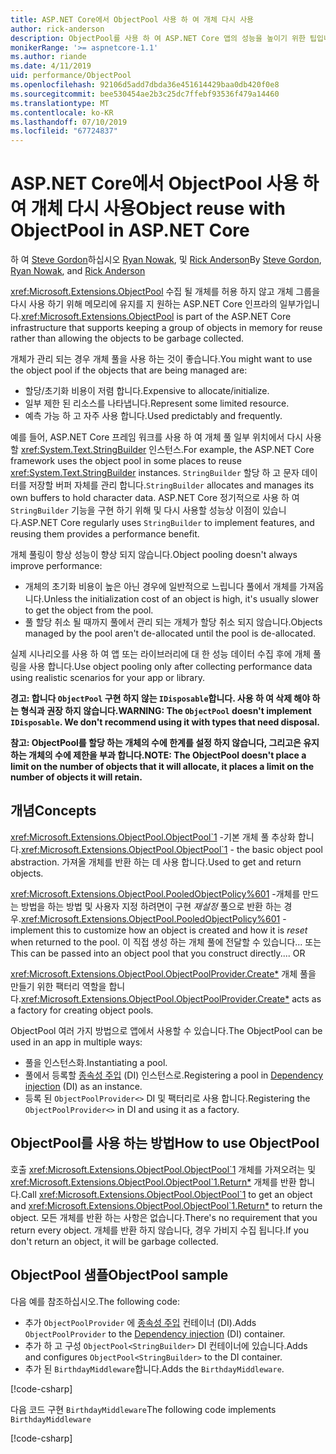 ```yaml
---
title: ASP.NET Core에서 ObjectPool 사용 하 여 개체 다시 사용
author: rick-anderson
description: ObjectPool를 사용 하 여 ASP.NET Core 앱의 성능을 높이기 위한 팁입니다.
monikerRange: '>= aspnetcore-1.1'
ms.author: riande
ms.date: 4/11/2019
uid: performance/ObjectPool
ms.openlocfilehash: 92106d5add7dbda36e451614429baa0db420f0e8
ms.sourcegitcommit: bee530454ae2b3c25dc7ffebf93536f479a14460
ms.translationtype: MT
ms.contentlocale: ko-KR
ms.lasthandoff: 07/10/2019
ms.locfileid: "67724837"
---
```

# <a name="object-reuse-with-objectpool-in-aspnet-core"></a><span data-ttu-id="7273e-103">ASP.NET Core에서 ObjectPool 사용 하 여 개체 다시 사용</span><span class="sxs-lookup"><span data-stu-id="7273e-103">Object reuse with ObjectPool in ASP.NET Core</span></span>

<span data-ttu-id="7273e-104">하 여 [Steve Gordon](https://twitter.com/stevejgordon)하십시오 [Ryan Nowak](https://github.com/rynowak), 및 [Rick Anderson](https://twitter.com/RickAndMSFT)</span><span class="sxs-lookup"><span data-stu-id="7273e-104">By [Steve Gordon](https://twitter.com/stevejgordon), [Ryan Nowak](https://github.com/rynowak), and [Rick Anderson](https://twitter.com/RickAndMSFT)</span></span>

<span data-ttu-id="7273e-105"><xref:Microsoft.Extensions.ObjectPool> 수집 될 개체를 허용 하지 않고 개체 그룹을 다시 사용 하기 위해 메모리에 유지를 지 원하는 ASP.NET Core 인프라의 일부가입니다.</span><span class="sxs-lookup"><span data-stu-id="7273e-105"><xref:Microsoft.Extensions.ObjectPool> is part of the ASP.NET Core infrastructure that supports keeping a group of objects in memory for reuse rather than allowing the objects to be garbage collected.</span></span>

<span data-ttu-id="7273e-106">개체가 관리 되는 경우 개체 풀을 사용 하는 것이 좋습니다.</span><span class="sxs-lookup"><span data-stu-id="7273e-106">You might want to use the object pool if the objects that are being managed are:</span></span>

- <span data-ttu-id="7273e-107">할당/초기화 비용이 저렴 합니다.</span><span class="sxs-lookup"><span data-stu-id="7273e-107">Expensive to allocate/initialize.</span></span>
- <span data-ttu-id="7273e-108">일부 제한 된 리소스를 나타냅니다.</span><span class="sxs-lookup"><span data-stu-id="7273e-108">Represent some limited resource.</span></span>
- <span data-ttu-id="7273e-109">예측 가능 하 고 자주 사용 합니다.</span><span class="sxs-lookup"><span data-stu-id="7273e-109">Used predictably and frequently.</span></span>

<span data-ttu-id="7273e-110">예를 들어, ASP.NET Core 프레임 워크를 사용 하 여 개체 풀 일부 위치에서 다시 사용할 <xref:System.Text.StringBuilder> 인스턴스.</span><span class="sxs-lookup"><span data-stu-id="7273e-110">For example, the ASP.NET Core framework uses the object pool in some places to reuse <xref:System.Text.StringBuilder> instances.</span></span> <span data-ttu-id="7273e-111">`StringBuilder` 할당 하 고 문자 데이터를 저장할 버퍼 자체를 관리 합니다.</span><span class="sxs-lookup"><span data-stu-id="7273e-111">`StringBuilder` allocates and manages its own buffers to hold character data.</span></span> <span data-ttu-id="7273e-112">ASP.NET Core 정기적으로 사용 하 여 `StringBuilder` 기능을 구현 하기 위해 및 다시 사용할 성능상 이점이 있습니다.</span><span class="sxs-lookup"><span data-stu-id="7273e-112">ASP.NET Core regularly uses `StringBuilder` to implement features, and reusing them provides a performance benefit.</span></span>

<span data-ttu-id="7273e-113">개체 풀링이 항상 성능이 향상 되지 않습니다.</span><span class="sxs-lookup"><span data-stu-id="7273e-113">Object pooling doesn't always improve performance:</span></span>

- <span data-ttu-id="7273e-114">개체의 초기화 비용이 높은 아닌 경우에 일반적으로 느립니다 풀에서 개체를 가져옵니다.</span><span class="sxs-lookup"><span data-stu-id="7273e-114">Unless the initialization cost of an object is high, it's usually slower to get the object from the pool.</span></span>
- <span data-ttu-id="7273e-115">풀 할당 취소 될 때까지 풀에서 관리 되는 개체가 할당 취소 되지 않습니다.</span><span class="sxs-lookup"><span data-stu-id="7273e-115">Objects managed by the pool aren't de-allocated until the pool is de-allocated.</span></span>

<span data-ttu-id="7273e-116">실제 시나리오를 사용 하 여 앱 또는 라이브러리에 대 한 성능 데이터 수집 후에 개체 풀링을 사용 합니다.</span><span class="sxs-lookup"><span data-stu-id="7273e-116">Use object pooling only after collecting performance data using realistic scenarios for your app or library.</span></span>

<span data-ttu-id="7273e-117">**경고: 합니다 `ObjectPool` 구현 하지 않는 `IDisposable`합니다. 사용 하 여 삭제 해야 하는 형식과 권장 하지 않습니다.**</span><span class="sxs-lookup"><span data-stu-id="7273e-117">**WARNING: The `ObjectPool` doesn't implement `IDisposable`. We don't recommend using it with types that need disposal.**</span></span>

<span data-ttu-id="7273e-118">**참고: ObjectPool를 할당 하는 개체의 수에 한계를 설정 하지 않습니다, 그리고은 유지 하는 개체의 수에 제한을 부과 합니다.**</span><span class="sxs-lookup"><span data-stu-id="7273e-118">**NOTE: The ObjectPool doesn't place a limit on the number of objects that it will allocate, it places a limit on the number of objects it will retain.**</span></span>

## <a name="concepts"></a><span data-ttu-id="7273e-119">개념</span><span class="sxs-lookup"><span data-stu-id="7273e-119">Concepts</span></span>

<span data-ttu-id="7273e-120"><xref:Microsoft.Extensions.ObjectPool.ObjectPool`1> -기본 개체 풀 추상화 합니다.</span><span class="sxs-lookup"><span data-stu-id="7273e-120"><xref:Microsoft.Extensions.ObjectPool.ObjectPool`1> - the basic object pool abstraction.</span></span> <span data-ttu-id="7273e-121">가져올 개체를 반환 하는 데 사용 합니다.</span><span class="sxs-lookup"><span data-stu-id="7273e-121">Used to get and return objects.</span></span>

<span data-ttu-id="7273e-122"><xref:Microsoft.Extensions.ObjectPool.PooledObjectPolicy%601> -개체를 만드는 방법을 하는 방법 및 사용자 지정 하려면이 구현 *재설정* 풀으로 반환 하는 경우.</span><span class="sxs-lookup"><span data-stu-id="7273e-122"><xref:Microsoft.Extensions.ObjectPool.PooledObjectPolicy%601> - implement this to customize how an object is created and how it is *reset* when returned to the pool.</span></span> <span data-ttu-id="7273e-123">이 직접 생성 하는 개체 풀에 전달할 수 있습니다... 또는</span><span class="sxs-lookup"><span data-stu-id="7273e-123">This can be passed into an object pool that you construct directly.... OR</span></span>

<span data-ttu-id="7273e-124"><xref:Microsoft.Extensions.ObjectPool.ObjectPoolProvider.Create*> 개체 풀을 만들기 위한 팩터리 역할을 합니다.</span><span class="sxs-lookup"><span data-stu-id="7273e-124"><xref:Microsoft.Extensions.ObjectPool.ObjectPoolProvider.Create*> acts as a factory for creating object pools.</span></span>
<!-- REview, there is no ObjectPoolProvider<T> -->

<span data-ttu-id="7273e-125">ObjectPool 여러 가지 방법으로 앱에서 사용할 수 있습니다.</span><span class="sxs-lookup"><span data-stu-id="7273e-125">The ObjectPool can be used in an app in multiple ways:</span></span>

* <span data-ttu-id="7273e-126">풀을 인스턴스화.</span><span class="sxs-lookup"><span data-stu-id="7273e-126">Instantiating a pool.</span></span>
* <span data-ttu-id="7273e-127">풀에서 등록할 [종속성 주입](xref:fundamentals/dependency-injection) (DI) 인스턴스로.</span><span class="sxs-lookup"><span data-stu-id="7273e-127">Registering a pool in [Dependency injection](xref:fundamentals/dependency-injection) (DI) as an instance.</span></span>
* <span data-ttu-id="7273e-128">등록 된 `ObjectPoolProvider<>` DI 및 팩터리로 사용 합니다.</span><span class="sxs-lookup"><span data-stu-id="7273e-128">Registering the `ObjectPoolProvider<>` in DI and using it as a factory.</span></span>

## <a name="how-to-use-objectpool"></a><span data-ttu-id="7273e-129">ObjectPool를 사용 하는 방법</span><span class="sxs-lookup"><span data-stu-id="7273e-129">How to use ObjectPool</span></span>

<span data-ttu-id="7273e-130">호출 <xref:Microsoft.Extensions.ObjectPool.ObjectPool`1> 개체를 가져오려는 및 <xref:Microsoft.Extensions.ObjectPool.ObjectPool`1.Return*> 개체를 반환 합니다.</span><span class="sxs-lookup"><span data-stu-id="7273e-130">Call <xref:Microsoft.Extensions.ObjectPool.ObjectPool`1> to get an object and <xref:Microsoft.Extensions.ObjectPool.ObjectPool`1.Return*> to return the object.</span></span>  <span data-ttu-id="7273e-131">모든 개체를 반환 하는 사항은 없습니다.</span><span class="sxs-lookup"><span data-stu-id="7273e-131">There's no requirement that you return every object.</span></span> <span data-ttu-id="7273e-132">개체를 반환 하지 않습니다, 경우 가비지 수집 됩니다.</span><span class="sxs-lookup"><span data-stu-id="7273e-132">If you don't return an object, it will be garbage collected.</span></span>

## <a name="objectpool-sample"></a><span data-ttu-id="7273e-133">ObjectPool 샘플</span><span class="sxs-lookup"><span data-stu-id="7273e-133">ObjectPool sample</span></span>

<span data-ttu-id="7273e-134">다음 예를 참조하십시오.</span><span class="sxs-lookup"><span data-stu-id="7273e-134">The following code:</span></span>

* <span data-ttu-id="7273e-135">추가 `ObjectPoolProvider` 에 [종속성 주입](xref:fundamentals/dependency-injection) 컨테이너 (DI).</span><span class="sxs-lookup"><span data-stu-id="7273e-135">Adds `ObjectPoolProvider` to the [Dependency injection](xref:fundamentals/dependency-injection) (DI) container.</span></span>
* <span data-ttu-id="7273e-136">추가 하 고 구성 `ObjectPool<StringBuilder>` DI 컨테이너에 있습니다.</span><span class="sxs-lookup"><span data-stu-id="7273e-136">Adds and configures `ObjectPool<StringBuilder>` to the DI container.</span></span>
* <span data-ttu-id="7273e-137">추가 된 `BirthdayMiddleware`합니다.</span><span class="sxs-lookup"><span data-stu-id="7273e-137">Adds the `BirthdayMiddleware`.</span></span>

[!code-csharp[](ObjectPool/ObjectPoolSample/Startup.cs?name=snippet)]

<span data-ttu-id="7273e-138">다음 코드 구현 `BirthdayMiddleware`</span><span class="sxs-lookup"><span data-stu-id="7273e-138">The following code implements `BirthdayMiddleware`</span></span>

[!code-csharp[](ObjectPool/ObjectPoolSample/BirthdayMiddleware.cs?name=snippet)]
